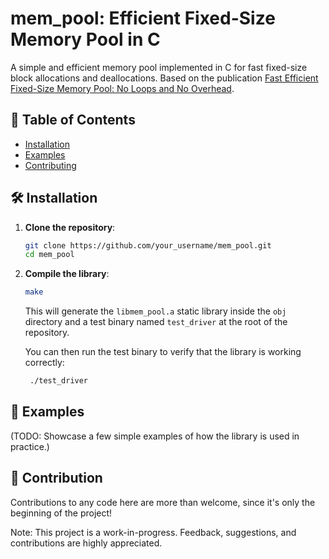 # mem_pool: Efficient Fixed-Size Memory Pool in C

A simple and efficient memory pool implemented in C for fast fixed-size block allocations and deallocations. Based on the publication [Fast Efficient Fixed-Size Memory Pool: No Loops and No Overhead](http://www.thinkmind.org/index.php?view=article&articleid=computation_tools_2012_1_10_80006).

## 📝 Table of Contents

- [Installation](#installation)
- [Examples](#examples)
- [Contributing](#contributing)

## 🛠 Installation

1. **Clone the repository**:

   ```bash
   git clone https://github.com/your_username/mem_pool.git
   cd mem_pool
   ```

2. **Compile the library**:

   ```bash
   make
   ```

   This will generate the `libmem_pool.a` static library inside the `obj` directory and a test binary named `test_driver` at the root of the repository.

   You can then run the test binary to verify that the library is working correctly:

   ```bash
    ./test_driver
   ```

## 📖 Examples

(TODO: Showcase a few simple examples of how the library is used in practice.)

## 👥 Contribution
Contributions to any code here are more than welcome, since it's only the beginning of the project!

Note: This project is a work-in-progress. Feedback, suggestions, and contributions are highly appreciated.
